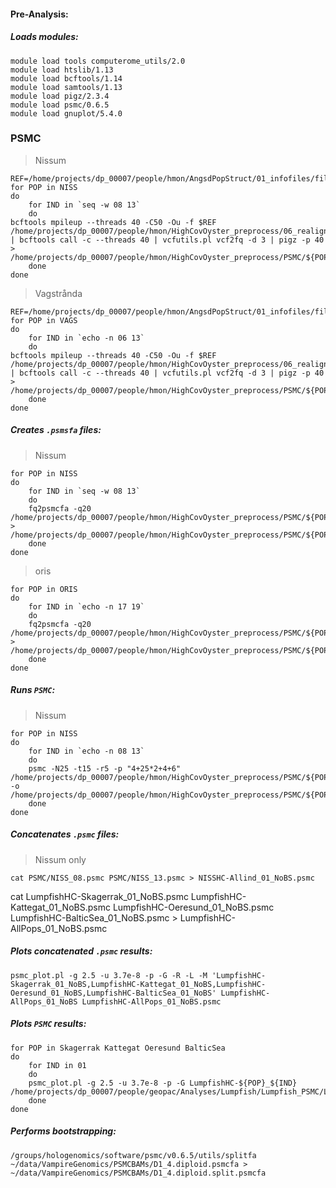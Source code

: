 #### Pre-Analysis:
 
##### Loads modules:
 
```
module load tools computerome_utils/2.0
module load htslib/1.13
module load bcftools/1.14
module load samtools/1.13
module load pigz/2.3.4
module load psmc/0.6.5
module load gnuplot/5.4.0
```
 
### PSMC
>Nissum
```
REF=/home/projects/dp_00007/people/hmon/AngsdPopStruct/01_infofiles/fileOegenome10scaffoldC3G.fasta
for POP in NISS
do
    for IND in `seq -w 08 13`
    do
bcftools mpileup --threads 40 -C50 -Ou -f $REF /home/projects/dp_00007/people/hmon/HighCovOyster_preprocess/06_realigned/${POP}_${IND}*.minq30realigned.bam | bcftools call -c --threads 40 | vcfutils.pl vcf2fq -d 3 | pigz -p 40 > /home/projects/dp_00007/people/hmon/HighCovOyster_preprocess/PSMC/${POP}_${IND}.diploid.fq.gz
    done
done
```
>Vagstrånda
```
REF=/home/projects/dp_00007/people/hmon/AngsdPopStruct/01_infofiles/fileOegenome10scaffoldC3G.fasta
for POP in VAGS
do
    for IND in `echo -n 06 13`
    do
bcftools mpileup --threads 40 -C50 -Ou -f $REF /home/projects/dp_00007/people/hmon/HighCovOyster_preprocess/06_realigned/${POP}_${IND}*.minq30realigned.bam | bcftools call -c --threads 40 | vcfutils.pl vcf2fq -d 3 | pigz -p 40 > /home/projects/dp_00007/people/hmon/HighCovOyster_preprocess/PSMC/${POP}_${IND}.diploid.fq.gz
    done
done

```
##### Creates `.psmsfa` files:
>Nissum
```
for POP in NISS
do
    for IND in `seq -w 08 13`
    do
    fq2psmcfa -q20 /home/projects/dp_00007/people/hmon/HighCovOyster_preprocess/PSMC/${POP}_${IND}.diploid.fq.gz > /home/projects/dp_00007/people/hmon/HighCovOyster_preprocess/PSMC/${POP}_${IND}.psmcfa
    done
done
```
>oris
```
for POP in ORIS
do
    for IND in `echo -n 17 19`
    do
    fq2psmcfa -q20 /home/projects/dp_00007/people/hmon/HighCovOyster_preprocess/PSMC/${POP}_${IND}.diploid.fq.gz > /home/projects/dp_00007/people/hmon/HighCovOyster_preprocess/PSMC/${POP}_${IND}.psmcfa
    done
done
```

##### Runs `PSMC`:
>Nissum
```
for POP in NISS
do
    for IND in `echo -n 08 13`
    do
    psmc -N25 -t15 -r5 -p "4+25*2+4+6" /home/projects/dp_00007/people/hmon/HighCovOyster_preprocess/PSMC/${POP}_${IND}.psmcfa -o /home/projects/dp_00007/people/hmon/HighCovOyster_preprocess/PSMC/${POP}_${IND}.psmc
    done
done
```

##### Concatenates `.psmc` files:
>Nissum only
```
cat PSMC/NISS_08.psmc PSMC/NISS_13.psmc > NISSHC-Allind_01_NoBS.psmc
```
cat LumpfishHC-Skagerrak_01_NoBS.psmc LumpfishHC-Kattegat_01_NoBS.psmc LumpfishHC-Oeresund_01_NoBS.psmc LumpfishHC-BalticSea_01_NoBS.psmc > LumpfishHC-AllPops_01_NoBS.psmc


##### Plots concatenated `.psmc` results:
 
```
psmc_plot.pl -g 2.5 -u 3.7e-8 -p -G -R -L -M 'LumpfishHC-Skagerrak_01_NoBS,LumpfishHC-Kattegat_01_NoBS,LumpfishHC-Oeresund_01_NoBS,LumpfishHC-BalticSea_01_NoBS' LumpfishHC-AllPops_01_NoBS LumpfishHC-AllPops_01_NoBS.psmc
```
 
##### Plots `PSMC` results:
 
```
for POP in Skagerrak Kattegat Oeresund BalticSea
do
    for IND in 01
    do
    psmc_plot.pl -g 2.5 -u 3.7e-8 -p -G LumpfishHC-${POP}_${IND} /home/projects/dp_00007/people/geopac/Analyses/Lumpfish/Lumpfish_PSMC/LumpfishHC-${POP}_${IND}_NoBS.psmc
    done
done
```
 
##### Performs bootstrapping:
 
```
/groups/hologenomics/software/psmc/v0.6.5/utils/splitfa ~/data/VampireGenomics/PSMCBAMs/D1_4.diploid.psmcfa > ~/data/VampireGenomics/PSMCBAMs/D1_4.diploid.split.psmcfa
```